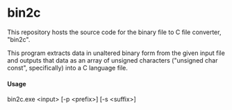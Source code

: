 # bin2c



This repository hosts the source code for the binary file to C file converter, "bin2c".



This program extracts data in unaltered binary form from the given input file and outputs that data as an array of unsigned characters ("unsigned char
const", specifically) into a C language file.





#### Usage



bin2c.exe \<input> \[-p \<prefix>] \[-s \<suffix>]

